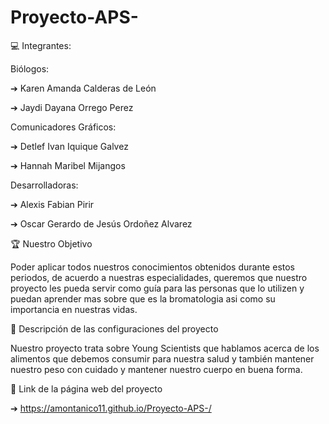 # Proyecto-APS-


💻 Integrantes:

Biólogos:

➔ Karen Amanda Calderas de León

➔ Jaydi Dayana Orrego Perez

Comunicadores Gráficos:

➔ Detlef Ivan Iquique Galvez

➔ Hannah Maribel Mijangos

Desarrolladoras:

➔ Alexis Fabian Pirir

➔ Oscar Gerardo de Jesús Ordoñez Alvarez

🏆 Nuestro Objetivo

Poder aplicar todos nuestros conocimientos obtenidos durante estos periodos, de acuerdo a nuestras especialidades, queremos que nuestro proyecto les pueda servir como guía para las personas que lo utilizen y puedan aprender mas sobre que es la bromatologia asi como su importancia en nuestras vidas.

🥇 Descripción de las configuraciones del proyecto

Nuestro proyecto trata sobre Young Scientists que hablamos acerca de los alimentos que debemos consumir para nuestra salud y también mantener nuestro peso con cuidado y mantener nuestro cuerpo en buena forma.

 📎 Link de la página web del proyecto

➔ https://amontanico11.github.io/Proyecto-APS-/
